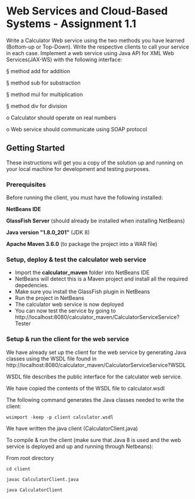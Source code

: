 # Web Services and Cloud-Based Systems - Assignment 1.1

Write a   Calculator Web  service using   the two methods you have learned 
(Bottom-up  or  Top-Down). Write the respective  clients to  call your service in each case. Implement a web service using Java API for XML Web Services(JAX-WS) with    the following   interface:

§ method    add for addition

§ method    sub for substraction

§ method    mul for multiplication

§ method    div for division

o Calculator    should  operate on  real numbers

o Web   service should  communicate using   SOAP    protocol

## Getting Started

These instructions will get you a copy of the solution up and running on your local machine for development and testing purposes. 

### Prerequisites

Before running the client, you must have the following installed:

**NetBeans IDE**

**GlassFish Server** (should already be installed when installing NetBeans)

**Java version "1.8.0_201"** (JDK 8)

**Apache Maven 3.6.0** (to package the project into a WAR file)

### Setup, deploy & test the calculator web service

- Import the **calculator_maven** folder into NetBeans IDE
- NetBeans will detect this is a Maven project and install all the required depedencies.
- Make sure you install the GlassFish plugin in NetBeans
- Run the project in NetBeans 
- The calculator web service is now deployed
- You can now test the service by going to http://localhost:8080/calculator_maven/CalculatorServiceService?Tester

### Setup & run the client for the web service
We have already set up the client for the web service by generating Java classes using the WSDL file found in http://localhost:8080/calculator_maven/CalculatorServiceService?WSDL

WSDL file describes the public interface for the calculator web service. 

We have copied the contents of the WSDL file to calculator.wsdl

The following command generates the Java classes needed to write the client:

```
wsimport -keep -p client calculator.wsdl
```

We have written the java client (CalculatorClient.java)

To compile & run the client (make sure that Java 8 is used and the web service is deployed and up and running through Netbeans):

From root directory
```
cd client
```
```
javac CalculatorClient.java
```

```
java CalculatorClient
```
